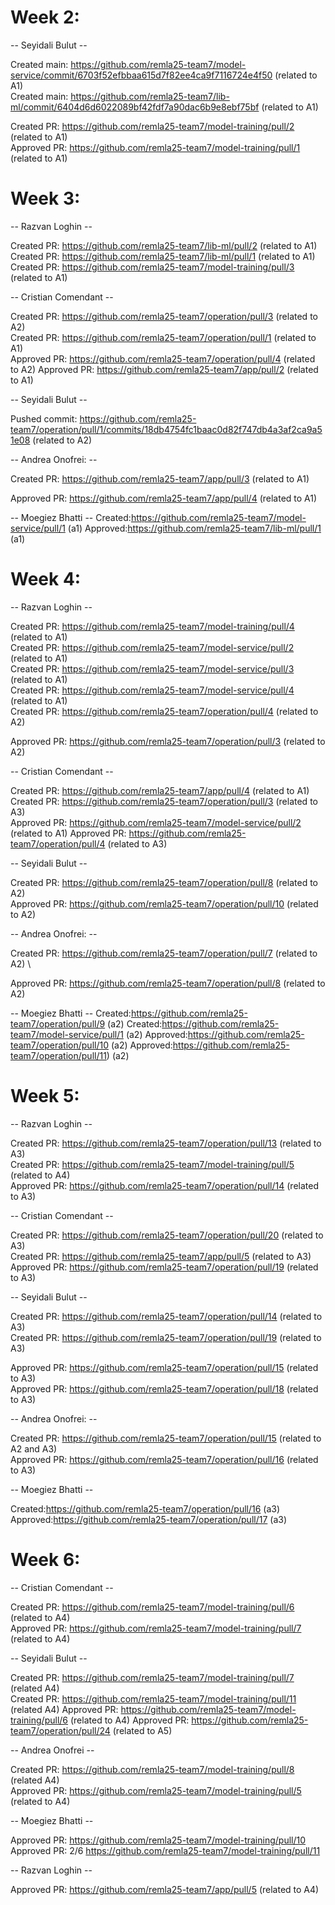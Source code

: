 # Week 2:

-- Seyidali Bulut --

Created main: https://github.com/remla25-team7/model-service/commit/6703f52efbbaa615d7f82ee4ca9f7116724e4f50 (related to A1) \
Created main: https://github.com/remla25-team7/lib-ml/commit/6404d6d6022089bf42fdf7a90dac6b9e8ebf75bf (related to A1)

Created PR: https://github.com/remla25-team7/model-training/pull/2 (related to A1) \
Approved PR: https://github.com/remla25-team7/model-training/pull/1 (related to A1)

# Week 3:

-- Razvan Loghin --

Created PR: https://github.com/remla25-team7/lib-ml/pull/2 (related to A1) \
Created PR: https://github.com/remla25-team7/lib-ml/pull/1 (related to A1) \
Created PR: https://github.com/remla25-team7/model-training/pull/3 (related to A1)

-- Cristian Comendant --

Created PR: https://github.com/remla25-team7/operation/pull/3 (related to A2) \
Created PR: https://github.com/remla25-team7/operation/pull/1 (related to A1) \
Approved PR: https://github.com/remla25-team7/operation/pull/4 (related to A2)
Approved PR: https://github.com/remla25-team7/app/pull/2 (related to A1)

-- Seyidali Bulut --

Pushed commit: https://github.com/remla25-team7/operation/pull/1/commits/18db4754fc1baac0d82f747db4a3af2ca9a51e08 (related to A2)

-- Andrea Onofrei: --

Created PR: https://github.com/remla25-team7/app/pull/3 (related to A1)

Approved PR: https://github.com/remla25-team7/app/pull/4 (related to A1)

-- Moegiez Bhatti --
Created:https://github.com/remla25-team7/model-service/pull/1 (a1)
Approved:https://github.com/remla25-team7/lib-ml/pull/1 (a1)

# Week 4:

-- Razvan Loghin --

Created PR: https://github.com/remla25-team7/model-training/pull/4 (related to A1) \
Created PR: https://github.com/remla25-team7/model-service/pull/2 (related to A1) \
Created PR: https://github.com/remla25-team7/model-service/pull/3 (related to A1) \
Created PR: https://github.com/remla25-team7/model-service/pull/4 (related to A1) \
Created PR: https://github.com/remla25-team7/operation/pull/4 (related to A2)

Approved PR: https://github.com/remla25-team7/operation/pull/3 (related to A2)

-- Cristian Comendant --

Created PR: https://github.com/remla25-team7/app/pull/4 (related to A1) \
Created PR: https://github.com/remla25-team7/operation/pull/3 (related to A3) \
Approved PR: https://github.com/remla25-team7/model-service/pull/2 (related to A1)
Approved PR: https://github.com/remla25-team7/operation/pull/4 (related to A3)

-- Seyidali Bulut --

Created PR: https://github.com/remla25-team7/operation/pull/8 (related to A2) \
Approved PR: https://github.com/remla25-team7/operation/pull/10 (related to A2)

-- Andrea Onofrei: --

Created PR: https://github.com/remla25-team7/operation/pull/7 (related to A2) \

Approved PR: https://github.com/remla25-team7/operation/pull/8 (related to A2)

-- Moegiez Bhatti --
Created:https://github.com/remla25-team7/operation/pull/9 (a2)
Created:https://github.com/remla25-team7/model-service/pull/1 (a2)
Approved:https://github.com/remla25-team7/operation/pull/10 (a2)
Approved:https://github.com/remla25-team7/operation/pull/11) (a2)

# Week 5:

-- Razvan Loghin --

Created PR: https://github.com/remla25-team7/operation/pull/13 (related to A3) \
Created PR: https://github.com/remla25-team7/model-training/pull/5 (related to A4) \
Approved PR: https://github.com/remla25-team7/operation/pull/14 (related to A3)

-- Cristian Comendant --

Created PR: https://github.com/remla25-team7/operation/pull/20 (related to A3) \
Created PR: https://github.com/remla25-team7/app/pull/5 (related to A3) \
Approved PR: https://github.com/remla25-team7/operation/pull/19 (related to A3)

-- Seyidali Bulut --

Created PR: https://github.com/remla25-team7/operation/pull/14 (related to A3) \
Created PR: https://github.com/remla25-team7/operation/pull/19 (related to A3)

Approved PR: https://github.com/remla25-team7/operation/pull/15 (related to A3) \
Approved PR: https://github.com/remla25-team7/operation/pull/18 (related to A3)

-- Andrea Onofrei: --

Created PR: https://github.com/remla25-team7/operation/pull/15 (related to A2 and A3) \
Approved PR: https://github.com/remla25-team7/operation/pull/16 (related to A3)

-- Moegiez Bhatti --

Created:https://github.com/remla25-team7/operation/pull/16 (a3) \
Approved:https://github.com/remla25-team7/operation/pull/17 (a3)

# Week 6:

-- Cristian Comendant --

Created PR: https://github.com/remla25-team7/model-training/pull/6 (related to A4) \
Approved PR: https://github.com/remla25-team7/model-training/pull/7 (related to A4)

-- Seyidali Bulut --

Created PR: https://github.com/remla25-team7/model-training/pull/7 (related A4) \
Created PR: https://github.com/remla25-team7/model-training/pull/11 (related A4)
Approved PR: https://github.com/remla25-team7/model-training/pull/6 (related to A4)
Approved PR: https://github.com/remla25-team7/operation/pull/24 (related to A5)

-- Andrea Onofrei --

Created PR: https://github.com/remla25-team7/model-training/pull/8 (related A4) \
Approved PR: https://github.com/remla25-team7/model-training/pull/5 (related to A4)

-- Moegiez Bhatti --

Approved PR: https://github.com/remla25-team7/model-training/pull/10 \
Approved PR: 2/6 https://github.com/remla25-team7/model-training/pull/11

-- Razvan Loghin --

Approved PR: https://github.com/remla25-team7/app/pull/5 (related to A4) 
